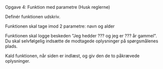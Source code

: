Opgave 4: Funktion med parametre
(Husk reglerne)

Definér funktionen udskriv.

Funktionen skal tage imod 2 parametre: navn og alder

Funktionen skal logge beskeden "Jeg hedder ??? og jeg er ??? år gammel". Du skal selvfølgelig indsætte de modtagede oplysninger på spørgsmålenes plads.

Kald funktionen, når siden er indlæst, og giv den de to påkrævede oplysninger.